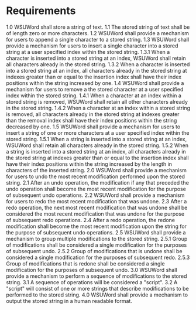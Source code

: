 # Requirements

1.0 WSUWord shall store a string of text.
1.1 The stored string of text shall be of length zero or more characters. 
1.2 WSUWord shall provide a mechanism for users to append a single character to a stored string.
1.3 WSUWord shall provide a mechanism for users to insert a single character into a stored string at a user specified index within the stored string.
1.3.1 When a character is inserted into a stored string at an index, WSUWord shall retain all characters already in the stored string.
1.3.2 When a character is inserted into a stored string at an index, all characters already in the stored string at indexes greater than or equal to the insertion index shall have their index positions within the string increased by one.
1.4 WSUWord shall provide a mechanism for users to remove a the stored character at a user specified index within the stored string.
1.4.1 When a character at an index within a stored string is removed, WSUWord shall retain all other characters already in the stored string.
1.4.2 When a character at an index  within a stored string is removed, all characters already in the stored string at indexes greater than the removal index shall have their index positions within the string decreased by one.
1.5 WSUWord shall provide a mechanism for users to insert a string of one or more characters at a user specified index within the stored string.
1.5.1 When a string is inserted into a stored string at an index, WSUWord shall retain all characters already in the stored string.
1.5.2 When a string is inserted into a stored string at an index, all characters already in the stored string at indexes greater than or equal to the insertion index shall have their index positions within the string increased by the length in characters of the inserted string.
2.0 WSUWord shall provide a mechanism for users to undo the most recent modification performed upon the stored string.
2.1 After an undo operation, the modification if any that preceded the undo operation shall become the most recent modification for the purpose of subsequent undo operations.
2.2 WSUWord shall provide a mechanism for users to redo the most recent modification that was undone.
2.3 After a redo operation, the next most recent modification that was undone shall be considered the most recent modification that was undone for the purpose of subsequent redo operations.
2.4 After a redo operation, the redone modification shall become the most recent modification upon the string for the purpose of subsequent undo operations.
2.5 WSUWord shall provide a mechanism to group multiple modifications to the stored string.
2.5.1 Group of modifications shall be considered a single modification for the purposes of subsequent undo.
2.5.2 Group of modifications that is undone shall be considered a single modification for the purposes of subsequent redo.
2.5.3 Group of modifications that is redone shall be considered a single modification for the purposes of subsequent undo.
3.0 WSUWord shall provide a mechanism to perform a sequence of modifications to the stored string.
3.1 A sequence of operations will be considered a "script".
3.2 A "script" will consist of one or more strings that describe modifications to be performed to the stored string.
4.0 WSUWord shall provide a mechanism to output the stored string in a human readable format.
